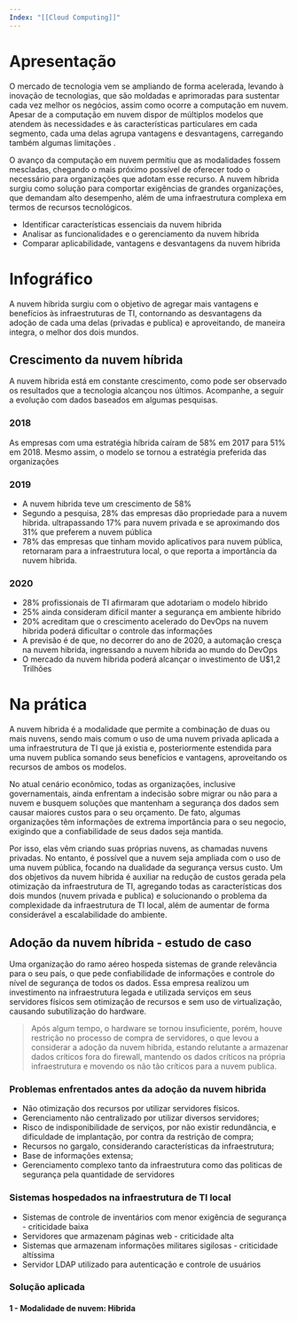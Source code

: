 ```yaml
---
Index: "[[Cloud Computing]]"
---
```

# Apresentação

O mercado de tecnologia vem se ampliando de forma acelerada, levando à inovação de tecnologias, que são moldadas e aprimoradas para sustentar cada vez melhor os negócios, assim como ocorre a computação em nuvem. Apesar de a computação em nuvem dispor de múltiplos modelos que atendem às necessidades e às características particulares em cada segmento, cada uma delas agrupa vantagens e desvantagens, carregando também algumas limitações .

O avanço da computação em nuvem permitiu que as modalidades fossem mescladas, chegando o mais próximo possível de oferecer todo o necessário para organizações que adotam esse recurso. A nuvem híbrida surgiu como solução para comportar exigências de grandes organizações, que demandam alto desempenho, além de uma infraestrutura complexa em termos de recursos tecnológicos.

- Identificar características  essenciais da nuvem hibrida
- Analisar as funcionalidades e o gerenciamento da nuvem hibrida
- Comparar aplicabilidade, vantagens e desvantagens da nuvem hibrida 

# Infográfico

A nuvem hibrida surgiu com  o objetivo de agregar mais vantagens e benefícios às infraestruturas de TI, contornando as desvantagens da adoção de cada uma delas (privadas e publica) e aproveitando, de maneira integra, o melhor dos dois mundos. 

## Crescimento da nuvem híbrida

A nuvem hibrida  está em constante crescimento, como pode ser observado os resultados que a tecnologia alcançou nos últimos. Acompanhe, a seguir a evolução com dados baseados em algumas pesquisas.

### 2018 
As empresas com uma estratégia híbrida caíram de 58% em 2017 para 51% em 2018. Mesmo assim, o modelo se tornou a estratégia preferida das organizações

### 2019
- A nuvem hibrida teve um crescimento de 58%
- Segundo a pesquisa, 28% das empresas dão propriedade para a nuvem hibrida. ultrapassando 17% para nuvem privada e se aproximando dos 31% que preferem a nuvem pública
- 78% das empresas que tinham movido aplicativos para nuvem pública, retornaram para a infraestrutura local, o que reporta a importância da nuvem hibrida.

### 2020
- 28% profissionais de TI afirmaram que adotariam o modelo hibrido
- 25% ainda consideram difícil manter a segurança em ambiente hibrido
- 20% acreditam que o crescimento acelerado do DevOps na nuvem hibrida poderá dificultar o controle das informações
- A previsão é de que, no decorrer do ano de 2020, a automação cresça na nuvem hibrida, ingressando a nuvem hibrida ao mundo do DevOps
- O mercado da nuvem hibrida poderá alcançar o investimento de U$1,2 Trilhões

# Na prática

A nuvem hibrida é a modalidade que permite a combinação de duas ou mais nuvens, sendo mais comum o uso de uma nuvem privada aplicada a uma infraestrutura de TI que já existia e, posteriormente estendida para uma nuvem publica somando seus benefícios e vantagens, aproveitando os recursos de ambos os modelos.

No atual cenário econômico, todas as organizações, inclusive governamentais, ainda enfrentam a indecisão sobre migrar ou não para a nuvem e busquem soluções que mantenham a segurança dos dados sem causar maiores custos para o seu orçamento. De fato, algumas organizações têm informações de extrema importância para o seu negocio, exigindo que a confiabilidade de seus dados seja mantida.

Por isso, elas vêm criando suas próprias nuvens, as chamadas nuvens privadas. No entanto, é possível que a nuvem seja ampliada com o uso de uma nuvem pública, focando na dualidade da segurança versus custo.
Um dos objetivos da nuvem hibrida é auxiliar na redução de custos gerada pela otimização da infraestrutura de TI, agregando todas as características dos dois mundos (nuvem privada e publica) e solucionando o problema da complexidade da infraestrutura de TI local, além de aumentar de forma considerável a escalabilidade do ambiente.

## Adoção da nuvem híbrida - estudo de caso

Uma organização do ramo aéreo hospeda sistemas de grande relevância para o seu país, o que pede confiabilidade de informações e controle do nível de segurança de todos os dados.
Essa empresa realizou um investimento na infraestrutura legada e utilizada serviços em seus servidores físicos sem otimização de recursos e sem uso de virtualização, causando subutilização do hardware.

> Após algum tempo, o hardware se tornou insuficiente, porém, houve restrição no processo de compra de servidores, o que levou a considerar a adoção da nuvem hibrida, estando relutante a armazenar dados críticos fora do firewall, mantendo os dados críticos na própria infraestrutura e movendo os não tão críticos para a nuvem publica.

### Problemas enfrentados antes da adoção da nuvem hibrida
- Não otimização dos recursos por utilizar servidores físicos.
- Gerenciamento não centralizado por utilizar diversos servidores;
- Risco de indisponibilidade de serviços, por não existir redundância, e dificuldade de implantação, por contra da restrição de compra;
- Recursos no gargalo, considerando características da infraestrutura;
- Base de informações extensa;
- Gerenciamento complexo tanto da infraestrutura como das politicas de segurança pela quantidade de servidores

### Sistemas hospedados na infraestrutura de TI local 
- Sistemas de controle de inventários com menor exigência de segurança - criticidade baixa
- Servidores que armazenam páginas web - criticidade alta
- Sistemas que armazenam informações militares sigilosas - criticidade altíssima
- Servidor LDAP utilizado para autenticação e controle de usuários

### Solução aplicada
#### 1 - Modalidade de nuvem: Hibrida